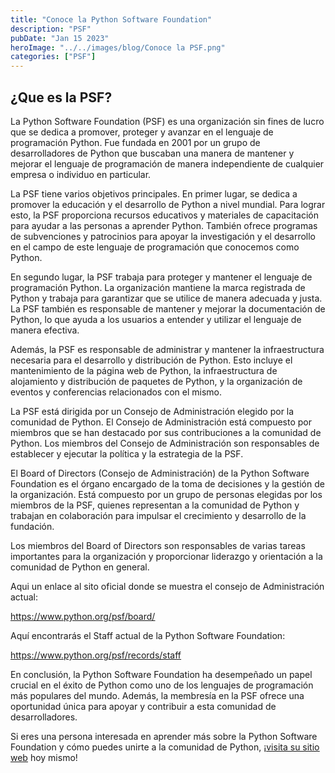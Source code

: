 ```yaml
---
title: "Conoce la Python Software Foundation"
description: "PSF"
pubDate: "Jan 15 2023"
heroImage: "../../images/blog/Conoce la PSF.png"
categories: ["PSF"]
---
```


## **¿Que es la PSF?**

La Python Software Foundation (PSF) es una organización sin fines de lucro que
se dedica a promover, proteger y avanzar en el lenguaje de programación Python.
Fue fundada en 2001 por un grupo de desarrolladores de Python que buscaban una
manera de mantener y mejorar el lenguaje de programación de manera independiente
de cualquier empresa o individuo en particular.

La PSF tiene varios objetivos principales. En primer lugar, se dedica a promover
la educación y el desarrollo de Python a nivel mundial. Para lograr esto, la PSF
proporciona recursos educativos y materiales de capacitación para ayudar a las
personas a aprender Python. También ofrece programas de subvenciones y
patrocinios para apoyar la investigación y el desarrollo en el campo de este
lenguaje de programación que conocemos como Python.

En segundo lugar, la PSF trabaja para proteger y mantener el lenguaje de
programación Python. La organización mantiene la marca registrada de Python y
trabaja para garantizar que se utilice de manera adecuada y justa. La PSF
también es responsable de mantener y mejorar la documentación de Python, lo que
ayuda a los usuarios a entender y utilizar el lenguaje de manera efectiva.

Además, la PSF es responsable de administrar y mantener la infraestructura
necesaria para el desarrollo y distribución de Python. Esto incluye el
mantenimiento de la página web de Python, la infraestructura de alojamiento y
distribución de paquetes de Python, y la organización de eventos y conferencias
relacionados con el mismo.

La PSF está dirigida por un Consejo de Administración elegido por la comunidad
de Python. El Consejo de Administración está compuesto por miembros que se han
destacado por sus contribuciones a la comunidad de Python. Los miembros del
Consejo de Administración son responsables de establecer y ejecutar la política
y la estrategia de la PSF.

El Board of Directors (Consejo de Administración) de la Python Software
Foundation es el órgano encargado de la toma de decisiones y la gestión de la
organización. Está compuesto por un grupo de personas elegidas por los miembros
de la PSF, quienes representan a la comunidad de Python y trabajan en
colaboración para impulsar el crecimiento y desarrollo de la fundación.

Los miembros del Board of Directors son responsables de varias tareas
importantes para la organización y proporcionar liderazgo y orientación a la
comunidad de Python en general.

Aqui un enlace al sito oficial donde se muestra el consejo de Administración
actual:

[<u>https://www.python.org/psf/board/</u>](https://www.python.org/psf/board/)

Aquí encontrarás el Staff actual de la Python Software Foundation:

[<u>https://www.python.org/psf/records/staff</u>](https://www.python.org/psf/records/staff)

En conclusión, la Python Software Foundation ha desempeñado un papel crucial en
el éxito de Python como uno de los lenguajes de programación más populares del
mundo. Además, la membresía en la PSF ofrece una oportunidad única para apoyar y
contribuir a esta comunidad de desarrolladores.

Si eres una persona interesada en aprender más sobre la Python Software
Foundation y cómo puedes unirte a la comunidad de Python,
¡[<u>visita su sitio web</u>](https://www.python.org/psf/about/) hoy mismo!
